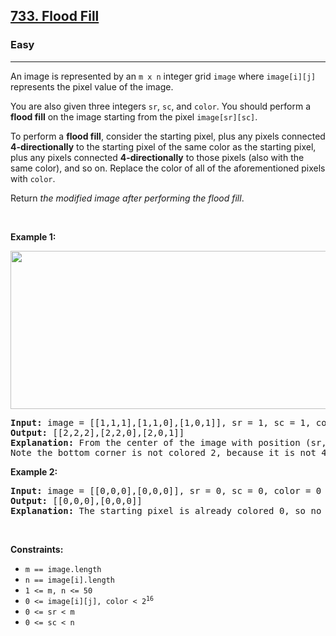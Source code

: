 <h2><a href="https://leetcode.com/problems/flood-fill/">733. Flood Fill</a></h2><h3>Easy</h3><hr><div style="user-select: auto;"><p style="user-select: auto;">An image is represented by an <code style="user-select: auto;">m x n</code> integer grid <code style="user-select: auto;">image</code> where <code style="user-select: auto;">image[i][j]</code> represents the pixel value of the image.</p>

<p style="user-select: auto;">You are also given three integers <code style="user-select: auto;">sr</code>, <code style="user-select: auto;">sc</code>, and <code style="user-select: auto;">color</code>. You should perform a <strong style="user-select: auto;">flood fill</strong> on the image starting from the pixel <code style="user-select: auto;">image[sr][sc]</code>.</p>

<p style="user-select: auto;">To perform a <strong style="user-select: auto;">flood fill</strong>, consider the starting pixel, plus any pixels connected <strong style="user-select: auto;">4-directionally</strong> to the starting pixel of the same color as the starting pixel, plus any pixels connected <strong style="user-select: auto;">4-directionally</strong> to those pixels (also with the same color), and so on. Replace the color of all of the aforementioned pixels with <code style="user-select: auto;">color</code>.</p>

<p style="user-select: auto;">Return <em style="user-select: auto;">the modified image after performing the flood fill</em>.</p>

<p style="user-select: auto;">&nbsp;</p>
<p style="user-select: auto;"><strong style="user-select: auto;">Example 1:</strong></p>
<img alt="" src="https://assets.leetcode.com/uploads/2021/06/01/flood1-grid.jpg" style="width: 613px; height: 253px; user-select: auto;">
<pre style="user-select: auto;"><strong style="user-select: auto;">Input:</strong> image = [[1,1,1],[1,1,0],[1,0,1]], sr = 1, sc = 1, color = 2
<strong style="user-select: auto;">Output:</strong> [[2,2,2],[2,2,0],[2,0,1]]
<strong style="user-select: auto;">Explanation:</strong> From the center of the image with position (sr, sc) = (1, 1) (i.e., the red pixel), all pixels connected by a path of the same color as the starting pixel (i.e., the blue pixels) are colored with the new color.
Note the bottom corner is not colored 2, because it is not 4-directionally connected to the starting pixel.
</pre>

<p style="user-select: auto;"><strong style="user-select: auto;">Example 2:</strong></p>

<pre style="user-select: auto;"><strong style="user-select: auto;">Input:</strong> image = [[0,0,0],[0,0,0]], sr = 0, sc = 0, color = 0
<strong style="user-select: auto;">Output:</strong> [[0,0,0],[0,0,0]]
<strong style="user-select: auto;">Explanation:</strong> The starting pixel is already colored 0, so no changes are made to the image.
</pre>

<p style="user-select: auto;">&nbsp;</p>
<p style="user-select: auto;"><strong style="user-select: auto;">Constraints:</strong></p>

<ul style="user-select: auto;">
	<li style="user-select: auto;"><code style="user-select: auto;">m == image.length</code></li>
	<li style="user-select: auto;"><code style="user-select: auto;">n == image[i].length</code></li>
	<li style="user-select: auto;"><code style="user-select: auto;">1 &lt;= m, n &lt;= 50</code></li>
	<li style="user-select: auto;"><code style="user-select: auto;">0 &lt;= image[i][j], color &lt; 2<sup style="user-select: auto;">16</sup></code></li>
	<li style="user-select: auto;"><code style="user-select: auto;">0 &lt;= sr &lt; m</code></li>
	<li style="user-select: auto;"><code style="user-select: auto;">0 &lt;= sc &lt; n</code></li>
</ul>
</div>